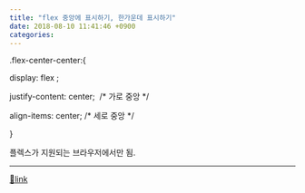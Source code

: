 ```yaml
---
title: "flex 중앙에 표시하기, 한가운데 표시하기"
date: 2018-08-10 11:41:46 +0900
categories: 
---
```

  

.flex-center-center:{

display: flex ;

justify-content: center;  /* 가로 중앙 */

align-items: center; /* 세로 중앙 */

}

  
  


플렉스가 지원되는 브라우저에서만 됨.





  ***
[🔗link](http://www.mins01.com/mh/tech/read/1185)